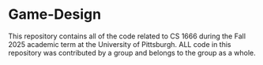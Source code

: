 # Game-Design
This repository contains all of the code related to CS 1666 during the Fall 2025 academic term at the University of Pittsburgh. ALL code in this repository was contributed by a group and belongs to the group as a whole. 
